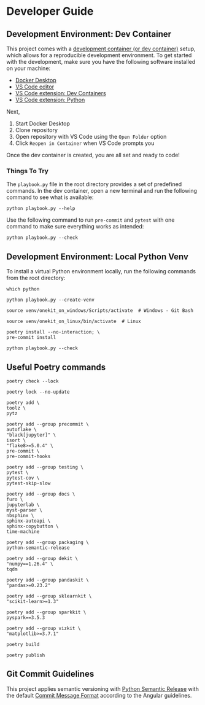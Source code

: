 # Developer Guide

## Development Environment: Dev Container

This project comes with a [development container (or dev container)](https://containers.dev) setup, which allows for a reproducible development environment.
To get started with the development, make sure you have the following software installed on your machine:

- [Docker Desktop](https://www.docker.com/products/docker-desktop/)
- [VS Code editor](https://code.visualstudio.com)
- [VS Code extension: Dev Containers](https://marketplace.visualstudio.com/items?itemName=ms-vscode-remote.remote-containers)
- [VS Code extension: Python](https://marketplace.visualstudio.com/items?itemName=ms-python.python)

Next,

1. Start Docker Desktop
2. Clone repository
3. Open repository with VS Code using the `Open Folder` option
4. Click `Reopen in Container` when VS Code prompts you

Once the dev container is created, you are all set and ready to code!

### Things To Try

The `playbook.py` file in the root directory provides a set of predefined commands.
In the dev container, open a new terminal and run the following command to see what is available:

```shell
python playbook.py --help
```

Use the following command to run `pre-commit` and `pytest` with one command to make sure everything works as intended:

```shell
python playbook.py --check
```

## Development Environment: Local Python Venv

To install a virtual Python environment locally, run the following commands from the root directory:

```shell
which python
```

```shell
python playbook.py --create-venv
```

```shell
source venv/onekit_on_windows/Scripts/activate  # Windows - Git Bash
```

```shell
source venv/onekit_on_linux/bin/activate  # Linux
```

```shell
poetry install --no-interaction; \
pre-commit install
```

```shell
python playbook.py --check
```

## Useful Poetry commands

```shell
poetry check --lock
```

```shell
poetry lock --no-update
```

```shell
poetry add \
toolz \
pytz
```

```shell
poetry add --group precommit \
autoflake \
"black[jupyter]" \
isort \
"flake8>=5.0.4" \
pre-commit \
pre-commit-hooks
```

```shell
poetry add --group testing \
pytest \
pytest-cov \
pytest-skip-slow
```

```shell
poetry add --group docs \
furo \
jupyterlab \
myst-parser \
nbsphinx \
sphinx-autoapi \
sphinx-copybutton \
time-machine
```

```shell
poetry add --group packaging \
python-semantic-release
```

```shell
poetry add --group dekit \
"numpy==1.26.4" \
tqdm
```

```shell
poetry add --group pandaskit \
"pandas>=0.23.2"
```

```shell
poetry add --group sklearnkit \
"scikit-learn>=1.3"
```

```shell
poetry add --group sparkkit \
pyspark==3.5.3
```

```shell
poetry add --group vizkit \
"matplotlib>=3.7.1"
```

```shell
poetry build
```

```shell
poetry publish
```

## Git Commit Guidelines

This project applies semantic versioning with [Python Semantic Release](https://python-semantic-release.readthedocs.io/en/stable/commit-parsing.html#built-in-commit-parsers) with the default [Commit Message Format](https://github.com/angular/angular/blob/main/CONTRIBUTING.md#-commit-message-format) according to the Angular guidelines.
